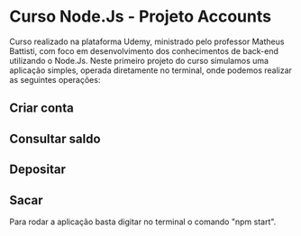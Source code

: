 # Curso Node.Js - Projeto Accounts

Curso realizado na plataforma Udemy, ministrado pelo professor Matheus Battisti, com foco em desenvolvimento dos conhecimentos de back-end utilizando o Node.Js.
Neste primeiro projeto do curso simulamos uma aplicação simples, operada diretamente no terminal, onde podemos realizar as seguintes operações:
## Criar conta
## Consultar saldo
## Depositar
## Sacar

Para rodar a aplicação basta digitar no terminal o comando "npm start".
